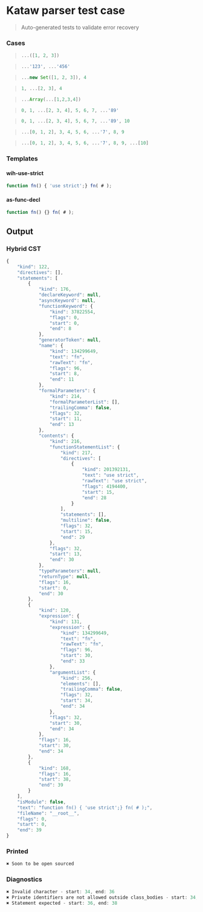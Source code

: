 # Kataw parser test case

> Auto-generated tests to validate error recovery
>

### Cases

> `````js
> ...([1, 2, 3])
> `````

> `````js
> ...'123', ...'456'
> `````

> `````js
> ...new Set([1, 2, 3]), 4
> `````

> `````js
> 1, ...[2, 3], 4
> `````

> `````js
> ...Array(...[1,2,3,4])
> `````

> `````js
> 0, 1, ...[2, 3, 4], 5, 6, 7, ...'89'
> `````

> `````js
> 0, 1, ...[2, 3, 4], 5, 6, 7, ...'89', 10
> `````

> `````js
> ...[0, 1, 2], 3, 4, 5, 6, ...'7', 8, 9
> `````

> `````js
> ...[0, 1, 2], 3, 4, 5, 6, ...'7', 8, 9, ...[10]
> `````

### Templates

#### wih-use-strict

`````js
function fn() { 'use strict';} fn( # );
`````

#### as-func-decl

`````js
function fn() {} fn( # );
`````

## Output

### Hybrid CST

```javascript
{
    "kind": 122,
    "directives": [],
    "statements": [
        {
            "kind": 176,
            "declareKeyword": null,
            "asyncKeyword": null,
            "functionKeyword": {
                "kind": 37822554,
                "flags": 0,
                "start": 0,
                "end": 8
            },
            "generatorToken": null,
            "name": {
                "kind": 134299649,
                "text": "fn",
                "rawText": "fn",
                "flags": 96,
                "start": 8,
                "end": 11
            },
            "formalParameters": {
                "kind": 214,
                "formalParameterList": [],
                "trailingComma": false,
                "flags": 32,
                "start": 11,
                "end": 13
            },
            "contents": {
                "kind": 216,
                "functionStatementList": {
                    "kind": 217,
                    "directives": [
                        {
                            "kind": 201392131,
                            "text": "use strict",
                            "rawText": "use strict",
                            "flags": 4194400,
                            "start": 15,
                            "end": 28
                        }
                    ],
                    "statements": [],
                    "multiline": false,
                    "flags": 32,
                    "start": 15,
                    "end": 29
                },
                "flags": 32,
                "start": 13,
                "end": 30
            },
            "typeParameters": null,
            "returnType": null,
            "flags": 16,
            "start": 0,
            "end": 30
        },
        {
            "kind": 120,
            "expression": {
                "kind": 131,
                "expression": {
                    "kind": 134299649,
                    "text": "fn",
                    "rawText": "fn",
                    "flags": 96,
                    "start": 30,
                    "end": 33
                },
                "argumentList": {
                    "kind": 256,
                    "elements": [],
                    "trailingComma": false,
                    "flags": 32,
                    "start": 34,
                    "end": 34
                },
                "flags": 32,
                "start": 30,
                "end": 34
            },
            "flags": 16,
            "start": 30,
            "end": 34
        },
        {
            "kind": 168,
            "flags": 16,
            "start": 38,
            "end": 39
        }
    ],
    "isModule": false,
    "text": "function fn() { 'use strict';} fn( # );",
    "fileName": "__root__",
    "flags": 0,
    "start": 0,
    "end": 39
}
```

### Printed

```javascript
✖ Soon to be open sourced
```

### Diagnostics

```javascript
✖ Invalid character - start: 34, end: 36
✖ Private identifiers are not allowed outside class_bodies - start: 34, end: 36
✖ Statement expected - start: 36, end: 38

```

